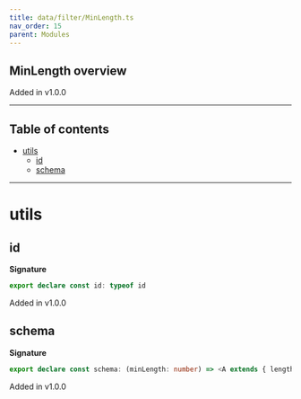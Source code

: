 ```yaml
---
title: data/filter/MinLength.ts
nav_order: 15
parent: Modules
---
```


## MinLength overview

Added in v1.0.0

---

<h2 class="text-delta">Table of contents</h2>

- [utils](#utils)
  - [id](#id)
  - [schema](#schema)

---

# utils

## id

**Signature**

```ts
export declare const id: typeof id
```

Added in v1.0.0

## schema

**Signature**

```ts
export declare const schema: (minLength: number) => <A extends { length: number }>(self: Schema<A>) => Schema<A>
```

Added in v1.0.0

